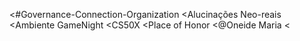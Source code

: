 <#Governance-Connection-Organization
<Alucinações Neo-reais
<Ambiente GameNight
<CS50X 
<Place of Honor
<@Oneide Maria
<
